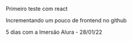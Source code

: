 Primeiro teste com react

Incrementando um pouco de frontend no github

5 dias com a Imersão Alura - 28/01/22

